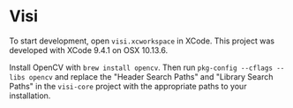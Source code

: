 Visi
====

To start development, open `visi.xcworkspace` in XCode. This project was developed with XCode 9.4.1 on OSX 10.13.6.

Install OpenCV with `brew install opencv`. Then run `pkg-config --cflags --libs opencv` and replace the "Header Search Paths" and "Library Search Paths" in the `visi-core` project with the appropriate paths to your installation.

